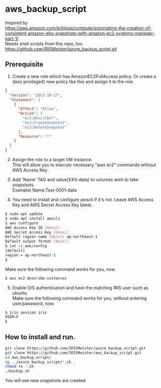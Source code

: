 # aws_backup_script

Inspired by  
https://aws.amazon.com/jp/blogs/compute/automating-the-creation-of-consistent-amazon-ebs-snapshots-with-amazon-ec2-systems-manager-part-1/  
Needs shell scripts from this repo, too.  
https://github.com/IRISMeister/azure_backup_script.git

## Prerequisite

1. Create a new role which has AmazonEC2FullAccess policy.
Or create a (less privileged) new policy like this and assign it to the role.
```json
{
  "Version": "2012-10-17",
  "Statement": [
    {
      "Effect": "Allow",
      "Action": [
        "ec2:Describe*",
        "ec2:CreateSnapshot",
        "ec2:DeleteSnapshot"
      ],
      "Resource": "*"
    }
  ]
}
```

2. Assign the role to a target VM instance.  
This will allow you to execute necessary "aws ec2" commands without AWS Access Key.

3. Add 'Name' TAG and value(XXX-data) to volumes wish to take snapshots.  
Example) Name:Test-0001-data

4. You need to install and configure awscli if it's not. Leave AWS Access Key and AWS Secret Access Key blank.
```bash
$ sudo apt update
$ sudo apt install awscli
$ aws configure
AWS Access Key ID [None]:
AWS Secret Access Key [None]:
Default region name [None]: ap-northeast-1
Default output format [None]:
$ cat ~/.aws/config
[default]
region = ap-northeast-1
$
```
Make sure the following command works for you, now.
```bash
$ aws ec2 describe-instances
```

5. Enable O/S authentication and have the matching IRIS user such as ubuntu.  
Make sure the following command works for you, without entering user/password, now.
```bash
$ iris session iris
USER>h
$
```

## How to install and run.
```bash
git clone https://github.com/IRISMeister/azure_backup_script.git
git clone https://github.com/IRISMeister/aws_backup_script.git
cd aws_backup_script/
cp ../azure_backup_script/*.sh .
chmod +x *.sh
./backup.sh
```
You will see new snapshots are created.